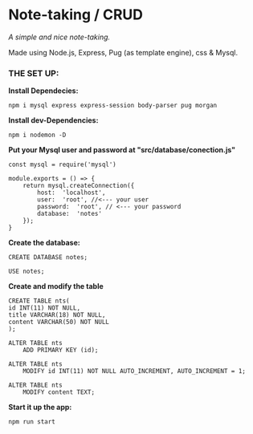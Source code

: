 Note-taking / CRUD
========

*A simple and nice note-taking.*

Made using Node.js, Express, Pug (as template engine), css & Mysql.


### THE SET UP:

**Install Dependecies:**
```
npm i mysql express express-session body-parser pug morgan
```
**Install dev-Dependencies:**

```
npm i nodemon -D
```

**Put your Mysql user and password at "src/database/conection.js"**

```
const mysql = require('mysql')

module.exports = () => {
    return mysql.createConnection({
        host:  'localhost', 
        user:  'root', //<--- your user
        password:  'root', // <--- your password
        database:  'notes'
    });
}
```

**Create the database:**

```
CREATE DATABASE notes;

USE notes;
```

**Create and modify the table**

```
CREATE TABLE nts(
id INT(11) NOT NULL,
title VARCHAR(18) NOT NULL,
content VARCHAR(50) NOT NULL
);

ALTER TABLE nts
    ADD PRIMARY KEY (id);

ALTER TABLE nts
    MODIFY id INT(11) NOT NULL AUTO_INCREMENT, AUTO_INCREMENT = 1;

ALTER TABLE nts
    MODIFY content TEXT;
```

**Start it up the app:**
```
npm run start
```
